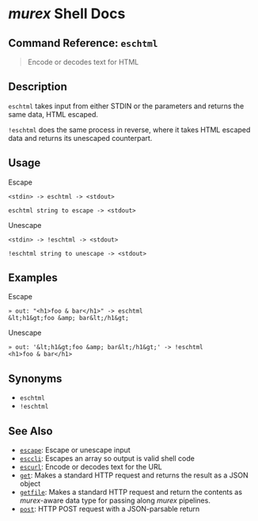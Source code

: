 # _murex_ Shell Docs

## Command Reference: `eschtml`

> Encode or decodes text for HTML

## Description

`eschtml` takes input from either STDIN or the parameters and returns the same
data, HTML escaped.

`!eschtml` does the same process in reverse, where it takes HTML escaped data
and returns its unescaped counterpart.

## Usage

Escape

    <stdin> -> eschtml -> <stdout>
    
    eschtml string to escape -> <stdout>
    
Unescape

    <stdin> -> !eschtml -> <stdout>
    
    !eschtml string to unescape -> <stdout>

## Examples

Escape

    » out: "<h1>foo & bar</h1>" -> eschtml
    &lt;h1&gt;foo &amp; bar&lt;/h1&gt;
    
Unescape

    » out: '&lt;h1&gt;foo &amp; bar&lt;/h1&gt;' -> !eschtml
    <h1>foo & bar</h1>

## Synonyms

* `eschtml`
* `!eschtml`


## See Also

* [`escape`](../commands/escape.md):
  Escape or unescape input 
* [`esccli`](../commands/esccli.md):
  Escapes an array so output is valid shell code
* [`escurl`](../commands/escurl.md):
  Encode or decodes text for the URL
* [`get`](../commands/get.md):
  Makes a standard HTTP request and returns the result as a JSON object
* [`getfile`](../commands/getfile.md):
  Makes a standard HTTP request and return the contents as _murex_-aware data type for passing along _murex_ pipelines.
* [`post`](../commands/post.md):
  HTTP POST request with a JSON-parsable return